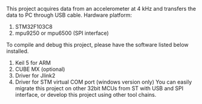 This project acquires data from an accelerometer at 4 kHz and transfers the data to PC through USB cable. 
Hardware platform: 
1. STM32F103C8
2. mpu9250 or mpu6500 (SPI interface)
  
To compile and debug this project, please have the software listed below installed. 
1. Keil 5 for ARM
2. CUBE MX (optional)
3. Driver for Jlink2
4. Driver for STM virtual COM port (windows version only)
You can easily migrate this project on other 32bit MCUs from ST with USB and SPI interface, or develop this project using other tool chains.